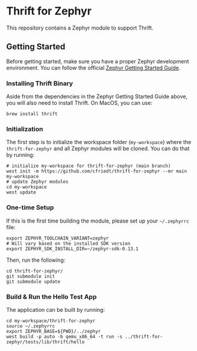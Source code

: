 # Thrift for Zephyr

This repository contains a Zephyr module to support Thrift.

## Getting Started

Before getting started, make sure you have a proper Zephyr development
environment. You can follow the official
[Zephyr Getting Started Guide](https://docs.zephyrproject.org/latest/getting_started/index.html).

### Installing Thrift Binary
Aside from the dependencies in the Zephyr Getting Started Guide above, you will also need to install Thrift. On MacOS, you can use:

```brew install thrift```

### Initialization

The first step is to initialize the workspace folder (``my-workspace``) where
the ``thrift-for-zephyr`` and all Zephyr modules will be cloned. You can do
that by running:

```shell
# initialize my-workspace for thrift-for-zephyr (main branch)
west init -m https://github.com/cfriedt/thrift-for-zephyr --mr main my-workspace
# update Zephyr modules
cd my-workspace
west update
```

### One-time Setup

If this is the first time building the module, please set up your `~/.zephyrrc` file:
```shell
export ZEPHYR_TOOLCHAIN_VARIANT=zephyr
# Will vary based on the installed SDK version
export ZEPHYR_SDK_INSTALL_DIR=~/zephyr-sdk-0.13.1
```

Then, run the following:
```shell
cd thrift-for-zephyr/
git submodule init
git submodule update
```

### Build & Run the Hello Test App

The application can be built by running:
```shell
cd my-workspace/thrift-for-zephyr
source ~/.zephyrrc
export ZEPHYR_BASE=${PWD}/../zephyr
west build -p auto -b qemu_x86_64 -t run -s ../thrift-for-zephyr/tests/lib/thrift/hello
```
